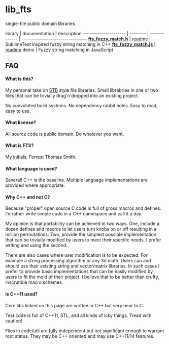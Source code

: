 lib_fts
===

single-file public domain libraries

library | documentation | description
--------------------- | -------- | ------------- | --------------------------------
**[fts_fuzzy_match.h](https://github.com/forrestthewoods/lib_fts/blob/master/code/fts_fuzzy_match.h)** | [readme](https://github.com/forrestthewoods/lib_fts/blob/master/docs/fuzzy_match.md) | SublimeText inspired fuzzy string matching in C++
**[fts_fuzzy_match.js](https://github.com/forrestthewoods/lib_fts/blob/master/code/fts_fuzzy_match.js)** | [readme](https://github.com/forrestthewoods/lib_fts/blob/master/docs/fuzzy_match.md)  demo | Fuzzy string matching in JavaScript


FAQ
---

#### What is this?
My personal take on [STB](https://github.com/nothings/stb) style file libraries. Small librabries in one or two files that can be trivially drag'n'dropped into an existing project.

No convoluted build systems. No dependency rabbit holes. Easy to read, easy to use.

#### What license?
All source code is public domain. Do whatever you want.

#### What is FTS?
My initials; Forrest Thomas Smith.

#### What language is used?
Several! C++ is the baseline. Multiple language implementations are provided where appropriate.

#### Why C++ and not C?
Because "proper" open source C code is full of gross macros and defines. I'd rather write simple code in a C++ namespace and call it a day.

My opinion is that portability can be achieved in two ways. One, include a dozen defines and macros to let users turn knobs on or off resulting in a million permutations. Two, provide the simplest possible implementation that can be trivially modified by users to meet their specific needs. I prefer writing and using the second.

There are also cases where user modification is to be expected. For example a string processing algorithm or any 3d math. Users can and should use their existing string and vector/matrix libraries. In such cases I prefer to provide basic implementations that can be easily modified by users to fit the mold of their project. I believe that to be better than crufty, inscrutible macro schemes.

#### Is C++11 used?
Core libs linked on this page are written in C++ but very near to C. 

Test code is full of C++11, STL, and all kinds of icky things. Tread with caution!

Files in code/util are fully independent but not significant enough to warrant root status. They may be C++ oriented and may use C++11/14 features.
